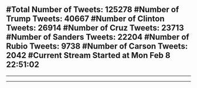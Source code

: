 #Total Number of Tweets: 125278 
#Number of Trump Tweets: 40667
#Number of Clinton Tweets: 26914
#Number of Cruz Tweets: 23713
#Number of Sanders Tweets: 22204
#Number of Rubio Tweets: 9738
#Number of Carson Tweets: 2042
#Current Stream Started at Mon Feb  8 22:51:02
---
---
---
